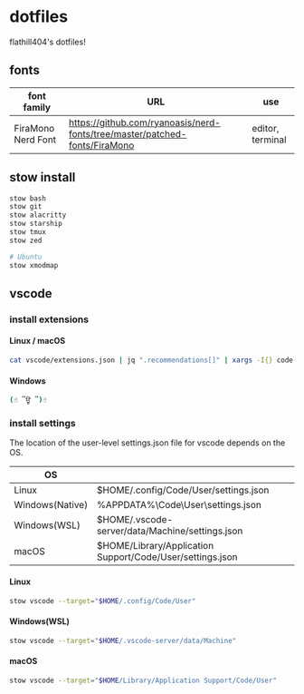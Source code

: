 # dotfiles

flathill404's dotfiles!

## fonts

| font family        | URL                                                                        | use              |
| ------------------ | -------------------------------------------------------------------------- | ---------------- |
| FiraMono Nerd Font | https://github.com/ryanoasis/nerd-fonts/tree/master/patched-fonts/FiraMono | editor, terminal |

## stow install

```bash
stow bash
stow git
stow alacritty
stow starship
stow tmux
stow zed

# Ubuntu
stow xmodmap
```

## vscode

### install extensions

#### Linux / macOS

```bash
cat vscode/extensions.json | jq ".recommendations[]" | xargs -I{} code --install-extension {}
```

#### Windows

```bash
(☝︎ ՞ਊ ՞)☝︎
```

### install settings

The location of the user-level settings.json file for vscode depends on the OS.

| OS              |                                                           |
| --------------- | --------------------------------------------------------- |
| Linux           | $HOME/.config/Code/User/settings.json                     |
| Windows(Native) | %APPDATA%\Code\User\settings.json                         |
| Windows(WSL)    | $HOME/.vscode-server/data/Machine/settings.json           |
| macOS           | $HOME/Library/Application Support/Code/User/settings.json |

#### Linux

```bash
stow vscode --target="$HOME/.config/Code/User"
```

#### Windows(WSL)

```bash
stow vscode --target="$HOME/.vscode-server/data/Machine"
```

#### macOS

```bash
stow vscode --target="$HOME/Library/Application Support/Code/User"
```
